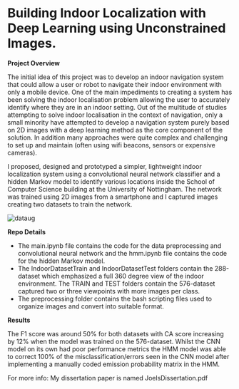# Building Indoor Localization with Deep Learning using Unconstrained Images.


**Project Overview**

The initial idea of this project was to develop an indoor navigation system that could allow a user or robot to navigate their indoor environment with only a mobile device. One of the main impediments to creating a system has been solving the indoor localisation problem allowing the user to accurately identify where they are in an indoor setting. Out of the multitude of studies attempting to solve indoor localisation in the context of navigation, only a small minority have attempted to
develop a navigation system purely based on 2D images with a deep learning method as the core component of the solution. In addition many approaches were quite complex and challenging to set up and maintain (often using wifi beacons, sensors or expensive cameras). 

I proposed, designed and prototyped a simpler, lightweight indoor localization system using a convolutional neural network classifier and a hidden Markov model to identify various locations inside the School of Computer Science building at the University of Nottingham. The network was trained using 2D images from a smartphone and I captured images creating two datasets to train the network.

![dataug](https://github.com/jb18529/DissertationDataset/assets/53811151/f53d39a9-7b8b-46b4-8601-f9d9b331f515)

**Repo Details**

- The main.ipynb file contains the code for the data preprocessing and convolutional neural network and the hmm.ipynb file contains the code for the hidden Markov model.
- The IndoorDatasetTrain and IndoorDatasetTest folders contain the 288-dataset which emphasized a full 360 degree view of the indoor environment. The TRAIN and TEST folders contain the 576-dataset captured two or three viewpoints with more images per class.
- The preprocessing folder contains the bash scripting files used to organize images and convert into suitable format.

**Results**

The F1 score was around 50% for both datasets with CA score increasing by 12% when the model was trained on the 576-dataset. Whilst the CNN model on its own had poor performance metrics the HMM model was able to correct 100% of the misclassification/errors seen in the CNN model after implementing a manually coded emission probability matrix in the HMM.

For more info: My dissertation paper is named JoelsDissertation.pdf

